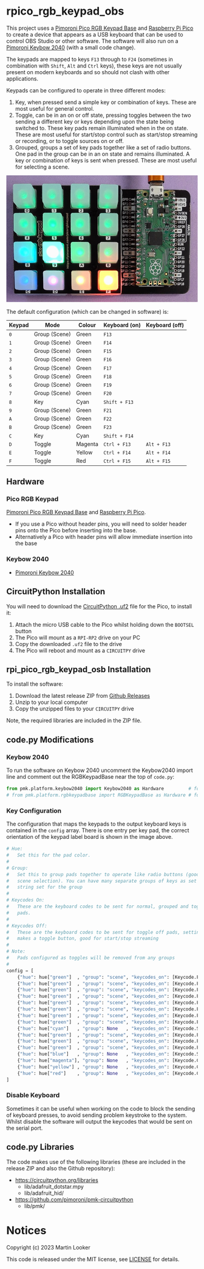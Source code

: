 # rpico_rgb_keypad_obs

This project uses a [Pimoroni Pico RGB Keypad Base](https://shop.pimoroni.com/products/pico-rgb-keypad-base) and [Raspberry Pi Pico](https://shop.pimoroni.com/products/raspberry-pi-pico?variant=40059364311123) to create a device that appears as a USB keyboard that can be used to control OBS Studio or other software. The software will also run on a [Pimoroni Keybow 2040](https://shop.pimoroni.com/products/keybow-2040?variant=32399559622739) (with a small code change).

The keypads are mapped to keys `F13` through to `F24` (sometimes in combination with `Shift`, `Alt` and `Ctrl` keys), these keys are not usually present on modern keyboards and so should not clash with other applications.

Keypads can be configured to operate in three different modes:

1. Key, when pressed send a simple key or combination of keys. These are most useful for general control.
2. Toggle, can be in an on or off state, pressing toggles between the two sending a different key or keys depending upon the state being switched to. These key pads remain illuminated when in the on state. These are most useful for start/stop control such as start/stop streaming or recording, or to toggle sources on or off.
3. Grouped, groups a set of key pads together like a set of radio buttons. One pad in the group can be in an on state and remains illuminated. A key or combination of keys is sent when pressed. These are most useful for selecting a scene.

![image](image.jpg)

The default configuration (which can be changed in software) is:

| Keypad | Mode          | Colour  | Keyboard (on) | Keyboard (off) |
| ------ | ------------- | ------- | ------------- | -------------- |
| `0`    | Group (Scene) | Green   | `F13`         |                |
| `1`    | Group (Scene) | Green   | `F14`         |                |
| `2`    | Group (Scene) | Green   | `F15`         |                |
| `3`    | Group (Scene) | Green   | `F16`         |                |
| `4`    | Group (Scene) | Green   | `F17`         |                |
| `5`    | Group (Scene) | Green   | `F18`         |                |
| `6`    | Group (Scene) | Green   | `F19`         |                |
| `7`    | Group (Scene) | Green   | `F20`         |                |
| `8`    | Key           | Cyan    | `Shift + F13` |                |
| `9`    | Group (Scene) | Green   | `F21`         |                |
| `A`    | Group (Scene) | Green   | `F22`         |                |
| `B`    | Group (Scene) | Green   | `F23`         |                |
| `C`    | Key           | Cyan    | `Shift + F14` |                |
| `D`    | Toggle        | Magenta | `Ctrl + F13`  | `Alt + F13`    |
| `E`    | Toggle        | Yellow  | `Ctrl + F14`  | `Alt + F14`    |
| `F`    | Toggle        | Red     | `Ctrl + F15`  | `Alt + F15`    |

## Hardware

### Pico RGB Keypad

[Pimoroni Pico RGB Keypad Base](https://shop.pimoroni.com/products/pico-rgb-keypad-base) and [Raspberry Pi Pico](https://shop.pimoroni.com/products/raspberry-pi-pico?variant=40059364311123).

* If you use a Pico without header pins, you will need to solder header pins onto the Pico before inserting into the base.
* Alternatively a Pico with header pins will allow immediate insertion into the base

### Keybow 2040

* [Pimoroni Keybow 2040](https://shop.pimoroni.com/products/keybow-2040?variant=32399559622739) 

## CircuitPython Installation

You will need to download the [CircuitPython .uf2](https://circuitpython.org/board/raspberry_pi_pico/) file for the Pico, to install it:

1. Attach the micro USB cable to the Pico whilst holding down the `BOOTSEL` button
2. The Pico will mount as a `RPI-RP2` drive on your PC
3. Copy the downloaded `.uf2` file to the drive
4. The Pico will reboot and mount as a `CIRCUITPY` drive

## rpi_pico_rgb_keypad_osb Installation

To install the software:

1. Download the latest release ZIP from [Github Releases](https://github.com/marjohloo/rpico_rgb_keypad/releases)
2. Unzip to your local computer
3. Copy the unzipped files to your `CIRCUITPY` drive

Note, the required libraries are included in the ZIP file.

## code.py Modifications

### Keybow 2040

To run the software on Keybow 2040 uncomment the Keybow2040 import line and comment out the RGBKeypadBase near the top of `code.py`:

```Python
from pmk.platform.keybow2040 import Keybow2040 as Hardware         # for Keybow 2040
# from pmk.platform.rgbkeypadbase import RGBKeypadBase as Hardware # for Pico RGB Keypad Base
```

### Key Configuration

The configuration that maps the keypads to the output keyboard keys is contained in the `config` array. There is one entry per key pad, the correct orientation of the keypad label board is shown in the image above.

```Python
# Hue: 
#   Set this for the pad color.
#
# Group: 
#   Set this to group pads together to operate like radio buttons (good for 
#   scene selection). You can have many separate groups of keys as set by the
#   string set for the group
#
# Keycodes On: 
#   These are the keyboard codes to be sent for normal, grouped and toggle on 
#   pads.
# 
# Keycodes Off: 
#   These are the keyboard codes to be sent for toggle off pads, setting this 
#   makes a toggle button, good for start/stop streaming
#
# Note: 
#   Pads configured as toggles will be removed from any groups
#
config = [
    {"hue": hue["green"]  , "group": "scene", "keycodes_on": [Keycode.F13],                  "keycodes_off": None                      }, # 0
    {"hue": hue["green"]  , "group": "scene", "keycodes_on": [Keycode.F14],                  "keycodes_off": None                      }, # 1
    {"hue": hue["green"]  , "group": "scene", "keycodes_on": [Keycode.F15],                  "keycodes_off": None                      }, # 2
    {"hue": hue["green"]  , "group": "scene", "keycodes_on": [Keycode.F16],                  "keycodes_off": None                      }, # 3
    {"hue": hue["green"]  , "group": "scene", "keycodes_on": [Keycode.F17],                  "keycodes_off": None                      }, # 4
    {"hue": hue["green"]  , "group": "scene", "keycodes_on": [Keycode.F18],                  "keycodes_off": None                      }, # 5
    {"hue": hue["green"]  , "group": "scene", "keycodes_on": [Keycode.F19],                  "keycodes_off": None                      }, # 6
    {"hue": hue["green"]  , "group": "scene", "keycodes_on": [Keycode.F20],                  "keycodes_off": None                      }, # 7
    {"hue": hue["cyan"]   , "group": None   , "keycodes_on": [Keycode.SHIFT,   Keycode.F13], "keycodes_off": None                      }, # 8
    {"hue": hue["green"]  , "group": "scene", "keycodes_on": [Keycode.F21],                  "keycodes_off": None                      }, # 9
    {"hue": hue["green"]  , "group": "scene", "keycodes_on": [Keycode.F22],                  "keycodes_off": None                      }, # A
    {"hue": hue["green"]  , "group": "scene", "keycodes_on": [Keycode.F23],                  "keycodes_off": None                      }, # B
    {"hue": hue["blue"]   , "group": None   , "keycodes_on": [Keycode.SHIFT,   Keycode.F14], "keycodes_off": None                      }, # C
    {"hue": hue["magenta"], "group": None   , "keycodes_on": [Keycode.CONTROL, Keycode.F13], "keycodes_off": [Keycode.ALT, Keycode.F13]}, # D
    {"hue": hue["yellow"] , "group": None   , "keycodes_on": [Keycode.CONTROL, Keycode.F14], "keycodes_off": [Keycode.ALT, Keycode.F14]}, # E
    {"hue": hue["red"]    , "group": None   , "keycodes_on": [Keycode.CONTROL, Keycode.F15], "keycodes_off": [Keycode.ALT, Keycode.F15]}  # F
]
```

### Disable Keyboard

Sometimes it can be useful when working on the code to block the sending of keyboard presses, to avoid sending problem keystroke to the system. Whilst disable the software will output the keycodes that would be sent on the serial port.

## code.py Libraries

The code makes use of the following libraries (these are included in the release ZIP and also the Github repository):

* https://circuitpython.org/libraries
  * lib/adafruit_dotstar.mpy
  * lib/adafruit_hid/
* https://github.com/pimoroni/pmk-circuitpython
  * lib/pmk/

# Notices

Copyright (c) 2023 Martin Looker

This code is released under the MIT license, see [LICENSE](https://github.com/marjohloo/rpico_rgb_keypad/blob/main/LICENSE) for details.
